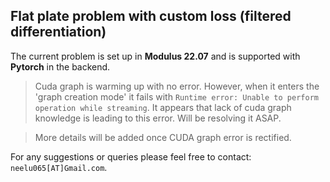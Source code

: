 ## Flat plate problem with custom loss (filtered differentiation)

The current problem is set up in **Modulus 22.07** and is supported with **Pytorch** in the backend.

> Cuda graph is warming up with no error. However, when it enters the 'graph creation mode' it fails with `Runtime error: Unable to perform operation while streaming`. It appears that lack of cuda graph knowledge is leading to this error. Will be resolving it ASAP.

> More details will be added once CUDA graph error is rectified.

For any suggestions or queries please feel free to contact: `neelu065[AT]Gmail.com`.
